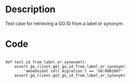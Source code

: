 # Description
Test case for retrieving a GO ID from a label or synonym.

# Code
```

def test_id_from_label_or_synonym():
    assert go_client.get_go_id_from_label_or_synonym(
        'amoeboidal cell migration') == 'GO:0001667'
    assert go_client.get_go_id_from_label_or_synonym(

```
